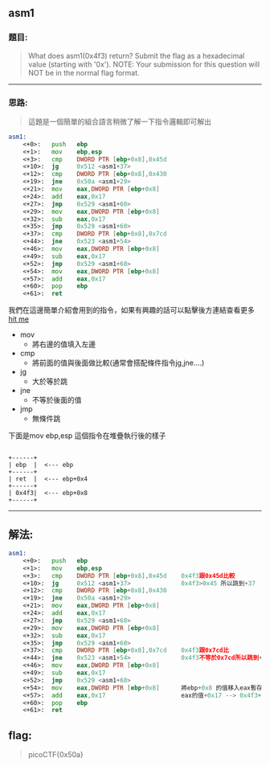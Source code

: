 ## asm1
### 題目:
> What does asm1(0x4f3) return? Submit the flag as a hexadecimal value (starting with '0x'). NOTE: Your submission for this question will NOT be in the normal flag format. 
***
### 思路:
> 這題是一個簡單的組合語言稍微了解一下指令邏輯即可解出

```asm 
asm1:
	<+0>:	push   ebp
	<+1>:	mov    ebp,esp
	<+3>:	cmp    DWORD PTR [ebp+0x8],0x45d
	<+10>:	jg     0x512 <asm1+37>
	<+12>:	cmp    DWORD PTR [ebp+0x8],0x430
	<+19>:	jne    0x50a <asm1+29>
	<+21>:	mov    eax,DWORD PTR [ebp+0x8]
	<+24>:	add    eax,0x17
	<+27>:	jmp    0x529 <asm1+60>
	<+29>:	mov    eax,DWORD PTR [ebp+0x8]
	<+32>:	sub    eax,0x17
	<+35>:	jmp    0x529 <asm1+60>
	<+37>:	cmp    DWORD PTR [ebp+0x8],0x7cd
	<+44>:	jne    0x523 <asm1+54>
	<+46>:	mov    eax,DWORD PTR [ebp+0x8]
	<+49>:	sub    eax,0x17
	<+52>:	jmp    0x529 <asm1+60>
	<+54>:	mov    eax,DWORD PTR [ebp+0x8]
	<+57>:	add    eax,0x17
	<+60>:	pop    ebp
	<+61>:	ret    
```
我們在這邊簡單介紹會用到的指令，如果有興趣的話可以點擊後方連結查看更多[hit me](https://www.tutorialspoint.com/assembly_programming/assembly_conditions.htm)
- mov 
    - 將右邊的值填入左邊 
- cmp
    - 將前面的值與後面做比較(通常會搭配條件指令jg,jne....)
- jg
    - 大於等於跳
- jne
    - 不等於後面的值
- jmp
    - 無條件跳  

下面是mov  ebp,esp 這個指令在堆疊執行後的樣子
```

+------+
| ebp  |  <--- ebp
+------+
| ret  |  <--- ebp+0x4	
+------+
| 0x4f3|  <--- ebp+0x8
+------+
```
***
## 解法:

```asm 
asm1:
	<+0>:	push   ebp
	<+1>:	mov    ebp,esp
	<+3>:	cmp    DWORD PTR [ebp+0x8],0x45d	0x4f3跟0x45d比較
	<+10>:	jg     0x512 <asm1+37>				0x4f3>0x45 所以跳到+37
	<+12>:	cmp    DWORD PTR [ebp+0x8],0x430
	<+19>:	jne    0x50a <asm1+29>
	<+21>:	mov    eax,DWORD PTR [ebp+0x8]
	<+24>:	add    eax,0x17
	<+27>:	jmp    0x529 <asm1+60>
	<+29>:	mov    eax,DWORD PTR [ebp+0x8]
	<+32>:	sub    eax,0x17
	<+35>:	jmp    0x529 <asm1+60>
	<+37>:	cmp    DWORD PTR [ebp+0x8],0x7cd	0x4f3跟0x7cd比
	<+44>:	jne    0x523 <asm1+54>				0x4f3不等於0x7cd所以跳到+54
	<+46>:	mov    eax,DWORD PTR [ebp+0x8]
	<+49>:	sub    eax,0x17
	<+52>:	jmp    0x529 <asm1+60>
	<+54>:	mov    eax,DWORD PTR [ebp+0x8]		將ebp+0x8 的值移入eax暫存器
	<+57>:	add    eax,0x17						eax的值+0x17 --> 0x4f3+0x17=0x50a
	<+60>:	pop    ebp
	<+61>:	ret    
```
## flag:
>picoCTF{0x50a}